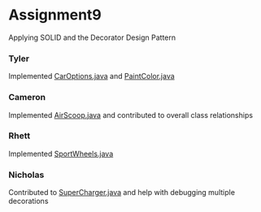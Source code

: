 # Assignment9
Applying SOLID and the Decorator Design Pattern

### Tyler 
Implemented [CarOptions.java](https://github.com/cs3398-betazoid-betamales/Assignment9/blob/master/src/carcraft/CarOptions.java) and [PaintColor.java](https://github.com/cs3398-betazoid-betamales/Assignment9/blob/master/src/carcraft/Color.java) 

### Cameron
Implemented [AirScoop.java](https://github.com/cs3398-betazoid-betamales/Assignment9/blob/master/src/carcraft/AirScoop.java) and contributed to overall class relationships

### Rhett
Implemented [SportWheels.java](https://github.com/cs3398-betazoid-betamales/Assignment9/blob/master/src/carcraft/SportWheels.java)

### Nicholas 
Contributed to [SuperCharger.java](https://github.com/cs3398-betazoid-betamales/Assignment9/blob/master/src/carcraft/SuperCharger.java) and help with debugging multiple decorations
